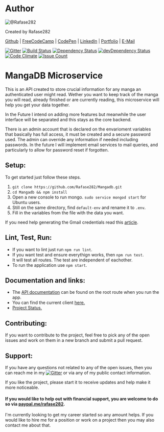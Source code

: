 # Author

![@Rafase282](https://avatars0.githubusercontent.com/Rafase282?&s=128)

Created by Rafase282

[Github](https://github.com/Rafase282) | [FreeCodeCamp](http://www.freecodecamp.com/rafase282) | [CodePen](http://codepen.io/Rafase282/) | [LinkedIn](https://www.linkedin.com/in/rafase282) | [Portfolio](https://rafase282.github.io/) | [E-Mail](mailto:rafase282@gmail.com)

[![Gitter](https://badges.gitter.im/Rafase282/Mangadb.svg)](https://gitter.im/Rafase282/Mangadb?utm_source=badge&utm_medium=badge&utm_campaign=pr-badge) [![Build Status](https://travis-ci.org/Rafase282/Mangadb.svg?branch=master)](https://travis-ci.org/Rafase282/Mangadb) [![Dependency Status](https://david-dm.org/Rafase282/Mangadb.svg)](https://david-dm.org/Rafase282/Mangadb) [![devDependency Status](https://david-dm.org/Rafase282/Mangadb/dev-status.svg)](https://david-dm.org/Rafase282/Mangadb#info=devDependencies)[![Code Climate](https://codeclimate.com/github/Rafase282/Mangadb/badges/gpa.svg)](https://codeclimate.com/github/Rafase282/Mangadb) [![Issue Count](https://codeclimate.com/github/Rafase282/Mangadb/badges/issue_count.svg)](https://codeclimate.com/github/Rafase282/Mangadb)

# MangaDB Microservice

This is an API created to store crucial information for any manga an authenticated user might read. Wether you want to keep track of the manga you will read, already finished or are currently reading, this microservice will help you get your data together.

In the Future I intend on adding more features but meanwhile the user interface will be separated and this stays as the core backend.

There is an admin account that is declared on the envarioment variables that basically has full access, it must be created and a secure password used. The admin can override any information if needed including passwords. In the future I will implement email services to mail queries, and particularly to allow for password reset if forgotten.

## Setup:

To get started just follow these steps.

1. `git clone https://github.com/Rafase282/Mangadb.git`
2. `cd Mangadb && npm install`
3. Open a new console to run mongo. `sudo service mongod start` for Ubuntu users.
4. Still on the same directory, find `default-env` and rename it to `.env`.
5. Fill in the variables from the file with the data you want.

If you need help generating the Gmail credentials read this [article](https://github.com/Rafase282/Mangadb/wiki/Generate-OAthu-Credentials-for-email).

## Lint, Test, Run:

- If you want to lint just run `npm run lint`.
- If you want test and ensure everythign works, then `npm run test`.<br>
  It will test all routes. The test are independent of eachother.
- To run the application use `npm start`.

## Documentation and links:

- The [API documentation](http://localhost:3000/) can be found on the root route when you run the app.
- You can find the current client [here.](https://manga-client.herokuapp.com/)
- [Project Status.](https://github.com/Rafase282/Mangadb/projects/1)

## Contributing:

If you want to contribute to the project, feel free to pick any of the open issues and work on them in a new branch and submit a pull request.

## Support:

If you have any questions not related to any of the open issues, then you can reach me in my [![Gitter](https://badges.gitter.im/Rafase282/Mangadb.svg)](https://gitter.im/Rafase282/Mangadb?utm_source=badge&utm_medium=badge&utm_campaign=pr-badge) or via any of my public contact information.

If you like the project, please start it to receive updates and help make it more noticeable.

#### If you would like to help out with financial support, you are welcome to do so via [paypal.me/rafase282](paypal.me/rafase282).

I'm currently looking to get my career started so any amount helps. If you would like to hire me for a position or work on a project then you may also contact me about that.
